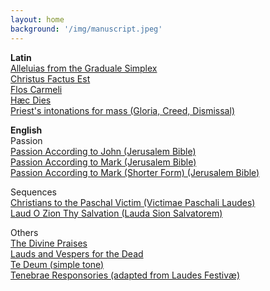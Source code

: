 ```yaml
---
layout: home 
background: '/img/manuscript.jpeg' 
---
```

**Latin**  
[Alleluias from the Graduale Simplex](/pdf/Alleluias-from-the-Graduale-Simplex.pdf)  
[Christus Factus Est](/pdf/christus-factus-est.pdf)  
[Flos Carmeli](/pdf/flos-carmeli.pdf)  
[Hæc Dies](/pdf/haec-dies.pdf)  
[Priest's intonations for mass (Gloria, Creed, Dismissal)](/pdf/intonations.pdf)  

**English**  
Passion  
[Passion According to John (Jerusalem Bible)](/pdf/passion-john.pdf)  
[Passion According to Mark (Jerusalem Bible)](/pdf/passion-mark.pdf)  
[Passion According to Mark (Shorter Form) (Jerusalem Bible)](/pdf/passion-mark-shorter.pdf)  

Sequences  
[Christians to the Paschal Victim (Victimae Paschali Laudes)](/pdf/christians-to-the-paschal-victim.pdf)  
[Laud O Zion Thy Salvation (Lauda Sion Salvatorem)](/pdf/laud-o-zion.pdf)  

Others  
[The Divine Praises](/pdf/the-divine-praises.pdf)  
[Lauds and Vespers for the Dead](/pdf/office-for-the-dead.pdf)  
[Te Deum (simple tone)](/pdf/te-deum.pdf)  
[Tenebrae Responsories (adapted from Laudes Festivæ)](/pdf/tenebrae.pdf)  
